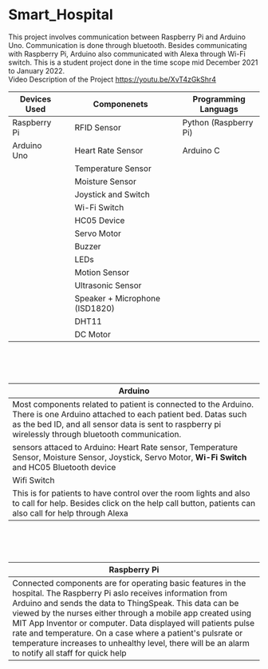 # Smart_Hospital
This project involves communication between Raspberry Pi and Arduino Uno. Communication is done through bluetooth. Besides communicating with Raspberry Pi, Arduino also communicated with Alexa through Wi-Fi switch. This is a student project done in the time scope mid December 2021 to January 2022. <br /> 
Video Description of the Project
https://youtu.be/XvT4zGkShr4

| Devices Used |   | Componenets |   | Programming Languags |
|--------------|---|-------------|---|----------------------|
| Raspberry Pi |   | RFID Sensor |   | Python (Raspberry Pi)|
| Arduino Uno  |   | Heart Rate Sensor | | Arduino C |
| | | Temperature Sensor | | |
| | | Moisture Sensor | | |
| | | Joystick and Switch | | |
| | | Wi-Fi Switch | | |
| | | HC05 Device | | |
| | | Servo Motor | | |
| | | Buzzer | | |
| | | LEDs | | |
| | | Motion Sensor | | |
| | | Ultrasonic Sensor | | |
| | | Speaker + Microphone (ISD1820) | | |
| | | DHT11 | | |
| | | DC Motor | | |

<br />
<br />
<br />


| Arduino |
|---------|
| Most components related to patient is connected to the Arduino. There is one Arduino attached to each patient bed. Datas such as the bed ID, and all sensor data is sent to raspberry pi wirelessly through bluetooth communication. |
| sensors attaced to Arduino: Heart Rate sensor, Temperature Sensor, Moisture Sensor, Joystick, Servo Motor, **__Wi-Fi Switch__** and HC05 Bluetooth device|
| Wifi Switch |
| This is for patients to have control over the room lights and also to call for help. Besides click on the help call button, patients can also call for help through Alexa  |

<br />
<br />
<br />

| Raspberry Pi |
|--------------|
| Connected components are for operating basic features in the hospital. The Raspberry Pi aslo receives information from Arduino and sends the data to ThingSpeak. This data can be viewed by the nurses either through a mobile app created using MIT App Inventor or computer. Data displayed will patients pulse rate and temperature. On a case where a patient's pulsrate or temperature increases to unhealthy level, there will be an alarm to notify all staff for quick help |




